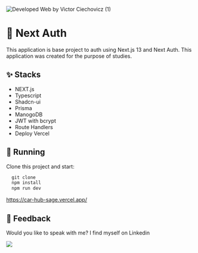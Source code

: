 ![Developed Web by Victor Ciechovicz (1)](https://github.com/VictorCiechovicz/CarHub/assets/106246945/bf1fc9e3-013d-4f83-b362-086cae4da008)

# ****🔐 Next Auth****


 This application is base project to auth using Next.js 13 and Next Auth. This application was created for the purpose of studies.
 
## ****✨ Stacks****

- NEXT.js
- Typescript
- Shadcn-ui
- Prisma
- ManogoDB
- JWT with bcrypt
- Route Handlers
- Deploy Vercel


## 🔧 ****Running****

Clone this project and start:

```js
  git clone
  npm install
  npm run dev
```
https://car-hub-sage.vercel.app/


## ****📄 Feedback****

Would you like to speak with me? I find myself on Linkedin <br>

  <a href="https://www.linkedin.com/in/victor-avila-ciechovicz-55a172106/" target="_blank"><img src="https://img.shields.io/badge/linkedin-%230077B5.svg?style=for-the-badge&logo=linkedin&logoColor=white" target="_blank"></a> 